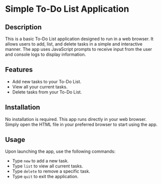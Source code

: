 # Simple To-Do List Application

## Description
This is a basic To-Do List application designed to run in a web browser. It allows users to add, list, and delete tasks in a simple and interactive manner. The app uses JavaScript prompts to receive input from the user and console logs to display information.

## Features
- Add new tasks to your To-Do List.
- View all your current tasks.
- Delete tasks from your To-Do List.

## Installation
No installation is required. This app runs directly in your web browser. Simply open the HTML file in your preferred browser to start using the app.

## Usage
Upon launching the app, use the following commands:
- Type `new` to add a new task.
- Type `list` to view all current tasks.
- Type `delete` to remove a specific task.
- Type `quit` to exit the application.
